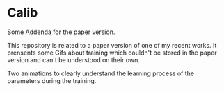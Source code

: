 # Calib

Some Addenda for the paper version.

This repository is related to a paper version of one of my recent works. It prensents some Gifs about training which couldn't be stored in the paper version and can't be understood on their own.

Two animations to clearly understand the learning process of the parameters during the training.


